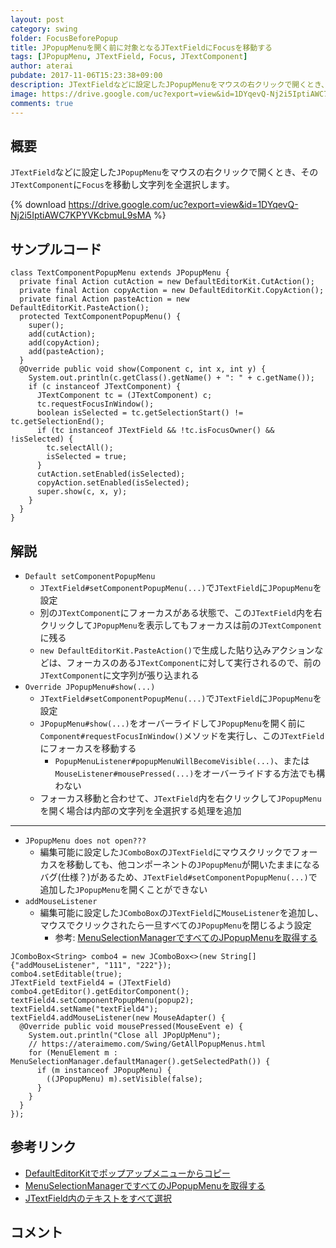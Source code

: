 ```yaml
---
layout: post
category: swing
folder: FocusBeforePopup
title: JPopupMenuを開く前に対象となるJTextFieldにFocusを移動する
tags: [JPopupMenu, JTextField, Focus, JTextComponent]
author: aterai
pubdate: 2017-11-06T15:23:38+09:00
description: JTextFieldなどに設定したJPopupMenuをマウスの右クリックで開くとき、そのにFocusを移動し文字列を全選択します。
image: https://drive.google.com/uc?export=view&id=1DYqevQ-Nj2i5IptiAWC7KPYVKcbmuL9sMA
comments: true
---
```

## 概要
`JTextField`などに設定した`JPopupMenu`をマウスの右クリックで開くとき、その`JTextComponent`に`Focus`を移動し文字列を全選択します。

{% download https://drive.google.com/uc?export=view&id=1DYqevQ-Nj2i5IptiAWC7KPYVKcbmuL9sMA %}

## サンプルコード
<pre class="prettyprint"><code>class TextComponentPopupMenu extends JPopupMenu {
  private final Action cutAction = new DefaultEditorKit.CutAction();
  private final Action copyAction = new DefaultEditorKit.CopyAction();
  private final Action pasteAction = new DefaultEditorKit.PasteAction();
  protected TextComponentPopupMenu() {
    super();
    add(cutAction);
    add(copyAction);
    add(pasteAction);
  }
  @Override public void show(Component c, int x, int y) {
    System.out.println(c.getClass().getName() + ": " + c.getName());
    if (c instanceof JTextComponent) {
      JTextComponent tc = (JTextComponent) c;
      tc.requestFocusInWindow();
      boolean isSelected = tc.getSelectionStart() != tc.getSelectionEnd();
      if (tc instanceof JTextField &amp;&amp; !tc.isFocusOwner() &amp;&amp; !isSelected) {
        tc.selectAll();
        isSelected = true;
      }
      cutAction.setEnabled(isSelected);
      copyAction.setEnabled(isSelected);
      super.show(c, x, y);
    }
  }
}
</code></pre>

## 解説
- `Default setComponentPopupMenu`
    - `JTextField#setComponentPopupMenu(...)`で`JTextField`に`JPopupMenu`を設定
    - 別の`JTextComponent`にフォーカスがある状態で、この`JTextField`内を右クリックして`JPopupMenu`を表示してもフォーカスは前の`JTextComponent`に残る
    - `new DefaultEditorKit.PasteAction()`で生成した貼り込みアクションなどは、フォーカスのある`JTextComponent`に対して実行されるので、前の`JTextComponent`に文字列が張り込まれる
- `Override JPopupMenu#show(...)`
    - `JTextField#setComponentPopupMenu(...)`で`JTextField`に`JPopupMenu`を設定
    - `JPopupMenu#show(...)`をオーバーライドして`JPopupMenu`を開く前に`Component#requestFocusInWindow()`メソッドを実行し、この`JTextField`にフォーカスを移動する
        - `PopupMenuListener#popupMenuWillBecomeVisible(...)`、または`MouseListener#mousePressed(...)`をオーバーライドする方法でも構わない
    - フォーカス移動と合わせて、`JTextField`内を右クリックして`JPopupMenu`を開く場合は内部の文字列を全選択する処理を追加

<!-- dummy comment line for breaking list -->

- - - -
- `JPopupMenu does not open???`
    - 編集可能に設定した`JComboBox`の`JTextField`にマウスクリックでフォーカスを移動しても、他コンポーネントの`JPopupMenu`が開いたままになるバグ(仕様？)があるため、`JTextField#setComponentPopupMenu(...)`で追加した`JPopupMenu`を開くことができない
- `addMouseListener`
    - 編集可能に設定した`JComboBox`の`JTextField`に`MouseListener`を追加し、マウスでクリックされたら一旦すべての`JPopupMenu`を閉じるよう設定
        - 参考: [MenuSelectionManagerですべてのJPopupMenuを取得する](https://ateraimemo.com/Swing/GetAllPopupMenus.html)

<!-- dummy comment line for breaking list -->

<pre class="prettyprint"><code>JComboBox&lt;String&gt; combo4 = new JComboBox&lt;&gt;(new String[] {"addMouseListener", "111", "222"});
combo4.setEditable(true);
JTextField textField4 = (JTextField) combo4.getEditor().getEditorComponent();
textField4.setComponentPopupMenu(popup2);
textField4.setName("textField4");
textField4.addMouseListener(new MouseAdapter() {
  @Override public void mousePressed(MouseEvent e) {
    System.out.println("Close all JPopUpMenu");
    // https://ateraimemo.com/Swing/GetAllPopupMenus.html
    for (MenuElement m : MenuSelectionManager.defaultManager().getSelectedPath()) {
      if (m instanceof JPopupMenu) {
        ((JPopupMenu) m).setVisible(false);
      }
    }
  }
});
</code></pre>

## 参考リンク
- [DefaultEditorKitでポップアップメニューからコピー](https://ateraimemo.com/Swing/DefaultEditorKit.html)
- [MenuSelectionManagerですべてのJPopupMenuを取得する](https://ateraimemo.com/Swing/GetAllPopupMenus.html)
- [JTextField内のテキストをすべて選択](https://ateraimemo.com/Swing/SelectAll.html)

<!-- dummy comment line for breaking list -->

## コメント
